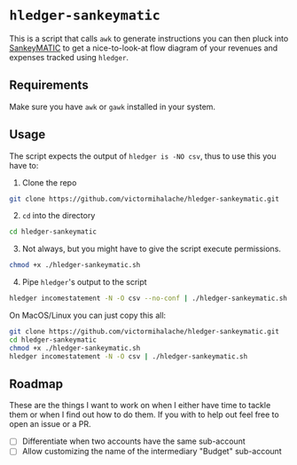 # `hledger-sankeymatic`

This is a script that calls `awk` to generate instructions you can then pluck into [SankeyMATIC](https://www.sankeymatic.com/) to get a nice-to-look-at flow diagram of your revenues and expenses tracked using `hledger`.

## Requirements

Make sure you have `awk` or `gawk` installed in your system.

## Usage

The script expects the output of `hledger is -NO csv`, thus to use this you have to:

1. Clone the repo

```sh
git clone https://github.com/victormihalache/hledger-sankeymatic.git
```

2. `cd` into the directory

```sh
cd hledger-sankeymatic
```

3. Not always, but you might have to give the script execute permissions.

```sh
chmod +x ./hledger-sankeymatic.sh
```

4. Pipe `hledger`'s output to the script

```sh
hledger incomestatement -N -O csv --no-conf | ./hledger-sankeymatic.sh
```

On MacOS/Linux you can just copy this all:

```sh
git clone https://github.com/victormihalache/hledger-sankeymatic.git
cd hledger-sankeymatic
chmod +x ./hledger-sankeymatic.sh
hledger incomestatement -N -O csv | ./hledger-sankeymatic.sh
```

## Roadmap

These are the things I want to work on when I either have time to tackle them or when I find out how to do them. If you with to help out feel free to open an issue or a PR.

- [ ] Differentiate when two accounts have the same sub-account
- [ ] Allow customizing the name of the intermediary "Budget" sub-account
